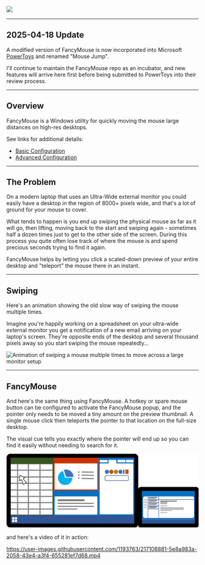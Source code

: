 ![](wiki/images/fancymouse-banner.png)

----
## 2025-04-18 Update

A modified version of FancyMouse is now incorporated into Microsoft [PowerToys](https://github.com/microsoft/PowerToys) and renamed "Mouse Jump".

I'll continue to maintain the FancyMouse repo as an incubator, and new features will arrive here first before being submitted to PowerToys into their review process.

----

## Overview

FancyMouse is a Windows utility for quickly moving the mouse large distances on high-res desktops.

See links for additional details:

* [Basic Configuration](./wiki/config/basic_config.md)
* [Advanced Configuration](./wiki/config/advanced_config.md)

---

## The Problem

On a modern laptop that uses an Ultra-Wide external monitor you could easily have a desktop in the region of 8000+ pixels wide, and that's a lot of ground for your mouse to cover.

What tends to happen is you end up swiping the physical mouse as far as it will go, then lifting, moving back to the start and swiping again - sometimes half a dozen times just to get to the other side of the screen. During this process you quite often lose track of where the mouse is and spend precious seconds trying to find it again.

FancyMouse helps by letting you click a scaled-down preview of your entire desktop and "teleport" the mouse there in an instant.

---

## Swiping

Here's an animation showing the old slow way of swiping the mouse multiple times.

Imagine you're happily working on a spreadsheet on your ultra-wide external monitor you get a notification of a new email arriving on your laptop's screen. They're opposite ends of the desktop and several thousand pixels away so you start swiping the mouse repeatedly...

![Animation of swiping a mouse multiple times to move across a large monitor setup](wiki/images/swipe.gif)

---

## FancyMouse

And here's the same thing using FancyMouse. A hotkey or spare mouse button can be configured to activate the FancyMouse popup, and the pointer only needs to be moved a tiny amount on the preview thumbnail. A single mouse click then teleports the pointer to that location on the full-size desktop.

The visual cue tells you exactly where the pointer will end up so you can find it easily without needing to search for it.

![Animation of using FancyMouse to instantly teleport across a large monitor setup](wiki/images/fancymouse.gif)

and here's a video of it in action:

https://user-images.githubusercontent.com/1193763/217108881-5e8a983a-2058-43e4-a3f4-655281ef7d68.mp4
